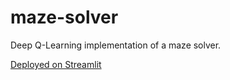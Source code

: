 # maze-solver

Deep Q-Learning implementation of a maze solver.

[Deployed on Streamlit](https://nicolasperuchot-maze-solver-maze-m8e27o.streamlit.app/)